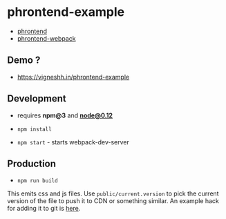 # phrontend-example

+ [phrontend](https://github.com/flipkart-incubator/phrontend)
+ [phrontend-webpack](https://github.com/flipkart-incubator/phrontend-webpack)

## Demo ?

+ https://vigneshh.in/phrontend-example

## Development

+ requires **npm@3** and **node@0.12**

+ `npm install`
+ `npm start` - starts webpack-dev-server

## Production

+ `npm run build`

This emits css and js files. Use `public/current.version` to pick the current version of the file to push it to CDN or something similar. An example hack for adding it to git is [here](gh-pages.js).
